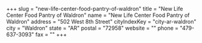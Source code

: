+++
slug = "new-life-center-food-pantry-of-waldron"
title = "New Life Center Food Pantry of Waldron"
name = "New Life Center Food Pantry of Waldron"
address = "502 West 8th Street"
cityIndexKey = "city-ar-waldron"
city = "Waldron"
state = "AR"
postal = "72958"
website = ""
phone = "479-637-3093"
fax = ""
+++
